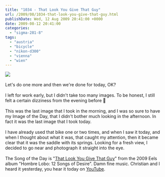 ```yaml
---
title: "1034 - That Look You Give That Guy"
url: /2009/08/1034-that-look-you-give-that-guy.html
publishDate: Wed, 12 Aug 2009 20:41:00 +0000
date: 2009-08-12 20:41:00
categories: 
  - "sigma-281-8"
tags: 
  - "austria"
  - "bicycle"
  - "nikon-d300"
  - "vienna"
  - "wien"
---
```

<a href="https://d25zfm9zpd7gm5.cloudfront.net/1200x1200/2009/20090812_081526_ps.jpg" target="_blank"><img src="https://d25zfm9zpd7gm5.cloudfront.net/0600x0600/2009/20090812_081526_ps.jpg"/></a><br/><br/>Let's do one more and then we're done for today, OK?<br/><br/>I left for work early, but I didn't take too many images. To be honest, I still felt a certain dizziness from the evening before 🙂<br/><br/>This was the last image that I took in the morning, and I was so sure to have my Image of the Day, that I didn't bother much looking in the afternoon. In fact it was the last image that I took today.<br/><br/> I have already used that bike one or two times, and when I saw it today, and when I thought about what it was, that caught my attention, then it became clear that it was the saddle with its springs. Looking for a fresh view, I decided to go near and photograph it straight into the eye.<br/><br/>The Song of the Day is "<a href="http://www.lyricsmode.com/lyrics/e/eels/that_look_you_give_that_guy.html" target="_blank">That Look You Give That Guy</a>" from the 2009 Eels album "Hombre Lobo: 12 Songs of Desire". Damn fine music. Christian and I heard it yesterday, you hear it today on <a href="http://www.youtube.com/watch?v=wREjT7DlI7M" target="_blank">YouTube</a>.
